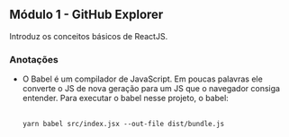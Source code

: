 <h2>Módulo 1 - GitHub Explorer</h2>

<p>Introduz os conceitos básicos de ReactJS.</p>

<h3>Anotações</h3>

<ul>
  <li>
    O Babel é um compilador de JavaScript. Em poucas palavras ele converte o 
    JS de nova geração para um JS que o navegador consiga entender. Para 
    executar o babel nesse projeto, o babel:
    <br />
    <br />
    
    yarn babel src/index.jsx --out-file dist/bundle.js
  </li>
</ul>


